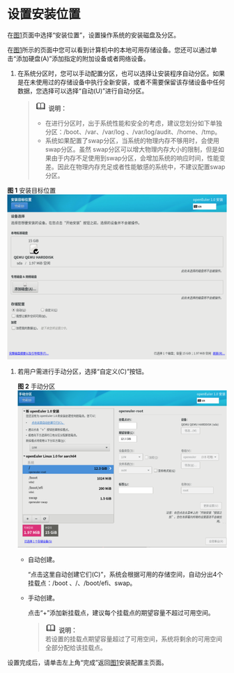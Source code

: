 # 设置安装位置<a name="ZH-CN_TOPIC_0187280603"></a>

在[图1](进入安装界面.md#zh-cn_topic_0186390094_zh-cn_topic_0122145883_fig5969171592212)页面中选择“安装位置”，设置操作系统的安装磁盘及分区。

在[图1](#zh-cn_topic_0186390262_zh-cn_topic_0122145780_fig1279114364236)所示的页面中您可以看到计算机中的本地可用存储设备。您还可以通过单击“添加硬盘\(A\)”添加指定的附加设备或者网络设备。

1.  在系统分区时，您可以手动配置分区，也可以选择让安装程序自动分区。如果是在未使用过的存储设备中执行全新安装，或者不需要保留该存储设备中任何数据，您选择可以选择“自动\(U\)”进行自动分区。

    >![](public_sys-resources/icon-note.gif) **说明：**   
    >-   在进行分区时，出于系统性能和安全的考虑，建议您划分如下单独分区：/boot、/var、/var/log 、/var/log/audit、/home、/tmp。  
    >-   系统如果配置了swap分区，当系统的物理内存不够用时，会使用swap分区。虽然 swap分区可以增大物理内存大小的限制，但是如果由于内存不足使用到swap分区，会增加系统的响应时间，性能变差。因此在物理内存充足或者性能敏感的系统中，不建议配置swap分区。  


**图 1**  安装目标位置<a name="zh-cn_topic_0186390262_zh-cn_topic_0122145780_fig1279114364236"></a>  
![](figures/安装目标位置.png "安装目标位置")

1.  若用户需进行手动分区，选择“自定义\(C\)”按钮。

    **图 2**  手动分区<a name="fig1277151815248"></a>  
    ![](figures/手动分区.png "手动分区")

    -   自动创建。

        “点击这里自动创建它们\(C\)”，系统会根据可用的存储空间，自动分出4个挂载点：/boot 、/、/boot/efi、swap。

    -   手动创建。

        点击“+”添加新挂载点，建议每个挂载点的期望容量不超过可用空间。

        >![](public_sys-resources/icon-note.gif) **说明：**   
        >若设置的挂载点期望容量超过了可用空间，系统将剩余的可用空间全部分配给该挂载点。  



设置完成后，请单击左上角“完成”返回[图1](进入安装界面.md#zh-cn_topic_0186390094_zh-cn_topic_0122145883_fig5969171592212)安装配置主页面。


